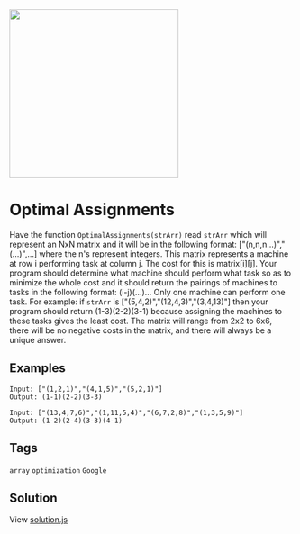 <img src="https://coderbytestaticimages.s3.amazonaws.com/consumer-v2/nav/coderbyte_logo_digital_multi_light.png" width="300" />

# Optimal Assignments
Have the function `OptimalAssignments(strArr)` read `strArr` which will represent an NxN matrix and it will be in the following format: ["(n,n,n...)","(...)",...] where 
the n's represent integers. This matrix represents a machine at row i performing task at column j. The cost for this is matrix[i][j]. Your program should determine what machine 
should perform what task so as to minimize the whole cost and it should return the pairings of machines to tasks in the following format: (i-j)(...)... Only one machine can 
perform one task. For example: if `strArr` is ["(5,4,2)","(12,4,3)","(3,4,13)"] then your program should return (1-3)(2-2)(3-1) because assigning the machines to these tasks 
gives the least cost. The matrix will range from 2x2 to 6x6, there will be no negative costs in the matrix, and there will always be a unique answer.

## Examples
```
Input: ["(1,2,1)","(4,1,5)","(5,2,1)"]
Output: (1-1)(2-2)(3-3)
```

```
Input: ["(13,4,7,6)","(1,11,5,4)","(6,7,2,8)","(1,3,5,9)"]
Output: (1-2)(2-4)(3-3)(4-1)
```

## Tags

`array` `optimization` `Google`

## Solution
View [solution.js](https://github.com/udede/coderbyte/blob/main/optimal-assignments/solution.js)
